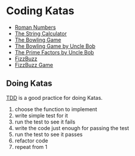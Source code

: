 # Coding Katas

* [Roman Numbers](http://codingdojo.org/cgi-bin/index.pl?KataRomanNumerals)
* [The String Calculator](http://www.peterprovost.org/blog/2012/05/02/kata-the-only-way-to-learn-tdd/)
* [The Bowling Game](http://www.peterprovost.org/blog/2012/05/02/kata-the-only-way-to-learn-tdd/)
* [The Bowling Game by Uncle Bob](http://www.butunclebob.com/ArticleS.UncleBob.TheBowlingGameKata)
* [The Prime Factors by Uncle Bob](http://butunclebob.com/ArticleS.UncleBob.ThePrimeFactorsKata)
* [FizzBuzz](http://codingdojo.org/cgi-bin/index.pl?KataFizzBuzz)
* [FizzBuzz Game](http://agilekatas.co.uk/katas/fizzbuzz-kata.html)

## Doing Katas

[TDD](http://en.wikipedia.org/wiki/Test-driven_development) is a good practice for doing Katas.

 1. choose the function to implement
 1. write simple test for it
 1. run the test to see it fails
 1. write the code just enough for passing the test
 1. run the test to see it passes
 1. refactor code
 1. repeat from 1

